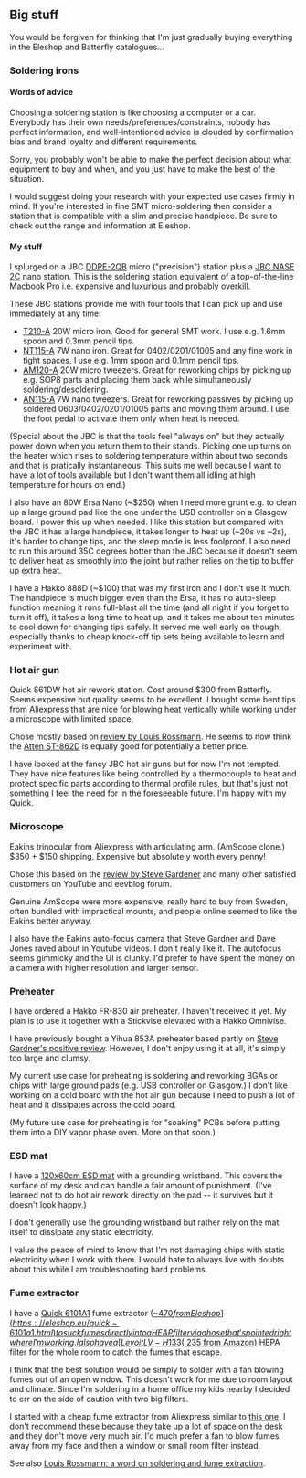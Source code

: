 ## Big stuff

You would be forgiven for thinking that I'm just gradually buying everything in the Eleshop and Batterfly catalogues...

### Soldering irons

#### Words of advice

Choosing a soldering station is like choosing a computer or a car.
Everybody has their own needs/preferences/constraints, nobody has
perfect information, and well-intentioned advice is clouded by
confirmation bias and brand loyalty and different requirements.

Sorry, you probably won't be able to make the perfect decision about
what equipment to buy and when, and you just have to make the best of
the situation.

I would suggest doing your research with your expected use cases
firmly in mind. If you're interested in fine SMT micro-soldering then
consider a station that is compatible with a slim and precise
handpiece. Be sure to check out the range and information at Eleshop.

#### My stuff

I splurged on a JBC
[DDPE-2QB](https://www.jbctools.com/ddpe-2-tools-dde-precision-station-product-1630.html)
micro ("precision") station plus a [JBC NASE
2C](https://www.jbctools.com/nase-2-tools-nano-rework-station-product-929.html)
nano station. This is the soldering station equivalent of a
top-of-the-line Macbook Pro i.e. expensive and luxurious and probably
overkill.

These JBC stations provide me with four tools that I can pick up and
use immediately at any time:

- [T210-A](https://www.jbctools.com/t210-a-precision-purpose-handle-product-48.html) 20W micro iron. Good for general SMT work. I use e.g. 1.6mm spoon and 0.3mm pencil tips.
- [NT115-A](https://www.jbctools.com/nt115-a-nano-handle-product-1351.html) 7W nano iron. Great for 0402/0201/01005 and any fine work in tight spaces. I use e.g. 1mm spoon and 0.1mm pencil tips.
- [AM120-A](https://www.jbctools.com/am120-a-adjustable-micro-tweezers-product-1489.html) 20W micro tweezers. Great for reworking chips by picking up e.g. SOP8 parts and placing them back while simultaneously soldering/desoldering.
- [AN115-A](https://www.jbctools.com/an115-a--product-1488-category-5-menu-1.html) 7W nano tweezers. Great for reworking passives by picking up soldered 0603/0402/0201/01005 parts and moving them around. I use the foot pedal to activate them only when heat is needed.

(Special about the JBC is that the tools feel "always on" but they
actually power down when you return them to their stands. Picking one
up turns on the heater which rises to soldering temperature within
about two seconds and that is pratically instantaneous. This suits me
well because I want to have a lot of tools available but I don't want
them all idling at high temperature for hours on end.)

I also have an 80W Ersa Nano (~$250) when I need more grunt e.g. to
clean up a large ground pad like the one under the USB controller on a
Glasgow board. I power this up when needed. I like this station but
compared with the JBC it has a large handpiece, it takes longer to
heat up (~20s vs ~2s), it's harder to change tips, and the sleep mode
is less foolproof. I also need to run this around 35C degrees hotter
than the JBC because it doesn't seem to deliver heat as smoothly into
the joint but rather relies on the tip to buffer up extra heat.

I have a Hakko 888D (~$100) that was my first iron and I don't use it
much. The handpiece is much bigger even than the Ersa, it has no
auto-sleep function meaning it runs full-blast all the time (and all
night if you forget to turn it off), it takes a long time to heat up,
and it takes me about ten minutes to cool down for changing tips
safely. It served me well early on though, especially thanks to cheap
knock-off tip sets being available to learn and experiment with.

### Hot air gun

Quick 861DW hot air rework station. Cost around $300 from Batterfly.
Seems expensive but quality seems to be excellent. I bought some bent
tips from Aliexpress that are nice for blowing heat vertically while
working under a microscope with limited space.

Chose mostly based
on [review by Louis
Rossmann](https://www.youtube.com/watch?v=ChujyTV-HME). He seems to
now think the [Atten
ST-862D](https://www.youtube.com/watch?v=wYCmU6jMLo8) is equally good
for potentially a better price.

I have looked at the fancy JBC hot air guns but for now I'm not
tempted. They have nice features like being controlled by a
thermocouple to heat and protect specific parts according to thermal
profile rules, but that's just not something I feel the need for in
the foreseeable future. I'm happy with my Quick.


### Microscope

Eakins trinocular from Aliexpress with articulating arm. (AmScope
clone.) $350 + $150 shipping. Expensive but absolutely worth every
penny!

Chose this based on the [review by Steve
Gardener](https://www.youtube.com/watch?v=B0wRdJRzPUI) and many other
satisfied customers on YouTube and eevblog forum.

Genuine AmScope were more expensive, really hard to buy from Sweden,
often bundled with impractical mounts, and people online seemed to
like the Eakins better anyway.

I also have the Eakins auto-focus camera that Steve Gardner and Dave
Jones raved about in Youtube videos. I don't really like it. The
autofocus seems gimmicky and the UI is clunky. I'd prefer to have
spent the money on a camera with higher resolution and larger sensor.

### Preheater

I have ordered a Hakko FR-830 air preheater. I haven't received it
yet. My plan is to use it together with a Stickvise elevated with a
Hakko Omnivise.

I have previously bought a Yihua 853A preheater based partly on [Steve
Gardner's positive
review](https://www.youtube.com/watch?v=mHrLQ48zfOQ). However, I don't
enjoy using it at all, it's simply too large and clumsy.

My current use case for preheating is soldering and reworking BGAs or
chips with large ground pads (e.g. USB controller on Glasgow.) I don't
like working on a cold board with the hot air gun because I need to
push a lot of heat and it dissipates across the cold board.

(My future use case for preheating is for "soaking" PCBs before
putting them into a DIY vapor phase oven. More on that soon.)

### ESD mat

I have a [120x60cm ESD
mat](https://www.digikey.com/product-detail/en/scs/8900/SCP774-ND/9606803)
with a grounding wristband. This covers the surface of my desk and can
handle a fair amount of punishment. (I've learned not to do hot air
rework directly on the pad -- it survives but it doesn't look happy.)

I don't generally use the grounding wristband but rather rely on the
mat itself to dissipate any static electricity.

I value the peace of mind to know that I'm not damaging chips with
static electricity when I work with them. I would hate to always live
with doubts about this while I am troubleshooting hard problems.

### Fume extractor

I have a [Quick 6101A1](https://quick-global.eu/produkt/quick6101a1/)
fume extractor ([~$470 from
Eleshop](https://eleshop.eu/quick-6101a1.html) to suck fumes directly
into a HEAP filter via a hose that's pointed right where I'm working.
I also have a [Levoit LV-H133 (~$235 from
Amazon)](https://www.amazon.de/Levoit-HEPA-Kombifilter-Aktivkohlefilter-3-Stufen-Filterung-Luftqualit%C3%A4tssensor/dp/B07FTB9BVS/ref=sr_1_3)
HEPA filter for the whole room to catch the fumes that escape.

I think that the best solution would be simply to solder with a fan
blowing fumes out of an open window. This doesn't work for me due to
room layout and climate. Since I'm soldering in a home office my kids
nearby I decided to err on the side of caution with two big filters.

I started with a cheap fume extractor from Aliexpress similar to [this
one](https://www.aliexpress.com/item/33015679872.html). I don't
recommend these because they take up a lot of space on the desk and
they don't move very much air. I'd much prefer a fan to blow fumes
away from my face and then a window or small room filter instead.

See also [Louis Rossmann: a word on soldering and fume extraction](https://www.youtube.com/watch?v=KAaM0z9JjYc).

